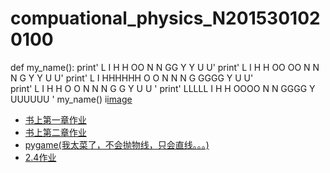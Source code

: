 # compuational_physics_N2015301020100
def my_name():
    print'  L      I   H    H      OO      N      N       GG       Y   Y     U    U'
    print'  L      I   H    H    OO  OO    N N    N     G           Y Y      U    U'
    print'  L      I   HHHHHH   O      O   N   N  N    G   GGGG      Y       U    U'  
    print'  L      I   H    H    O    O    N    N N     G    G       Y       U    U   '
    print'  LLLLL  I   H    H     OOOO     N      N      GGGG        Y       UUUUUU '
my_name()
i[image](https://github.com/xiaoyuerlhy/compuational_physics_N2015301020100/blob/master/QQ%E6%88%AA%E5%9B%BE20170915130050EFDSFSDFDS.png?raw=true)
- [书上第一章作业](https://www.zybuluo.com/xiaoyuerlhy/note/902940)
- [书上第二章作业](https://www.zybuluo.com/xiaoyuerlhy/note/914261)
- [pygame(我太菜了，不会抛物线，只会直线。。。)](https://github.com/xiaoyuerlhy/compuational_physics_N2015301020100/tree/master/pygame)
- [2.4作业](https://www.zybuluo.com/xiaoyuerlhy/note/921838)
